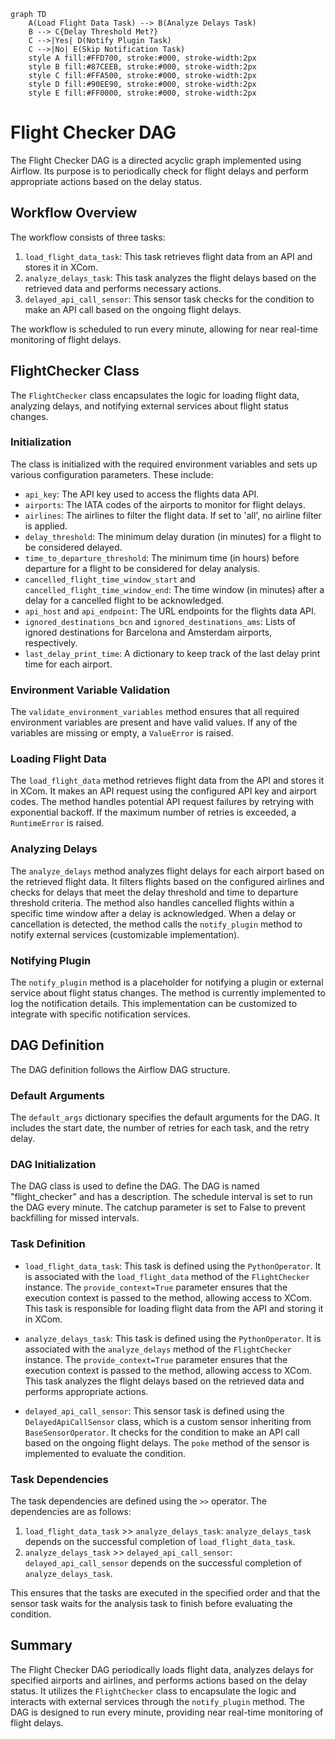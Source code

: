 ```mermaid
graph TD
    A(Load Flight Data Task) --> B(Analyze Delays Task)
    B --> C{Delay Threshold Met?}
    C -->|Yes| D(Notify Plugin Task)
    C -->|No| E(Skip Notification Task)
    style A fill:#FFD700, stroke:#000, stroke-width:2px
    style B fill:#87CEEB, stroke:#000, stroke-width:2px
    style C fill:#FFA500, stroke:#000, stroke-width:2px
    style D fill:#90EE90, stroke:#000, stroke-width:2px
    style E fill:#FF0000, stroke:#000, stroke-width:2px
```





Flight Checker DAG
==================

The Flight Checker DAG is a directed acyclic graph implemented using Airflow. Its purpose is to periodically check for flight delays and perform appropriate actions based on the delay status.

Workflow Overview
-----------------

The workflow consists of three tasks:

1.  `load_flight_data_task`: This task retrieves flight data from an API and stores it in XCom.
2.  `analyze_delays_task`: This task analyzes the flight delays based on the retrieved data and performs necessary actions.
3.  `delayed_api_call_sensor`: This sensor task checks for the condition to make an API call based on the ongoing flight delays.

The workflow is scheduled to run every minute, allowing for near real-time monitoring of flight delays.

FlightChecker Class
-------------------

The `FlightChecker` class encapsulates the logic for loading flight data, analyzing delays, and notifying external services about flight status changes.

### Initialization

The class is initialized with the required environment variables and sets up various configuration parameters. These include:

*   `api_key`: The API key used to access the flights data API.
*   `airports`: The IATA codes of the airports to monitor for flight delays.
*   `airlines`: The airlines to filter the flight data. If set to 'all', no airline filter is applied.
*   `delay_threshold`: The minimum delay duration (in minutes) for a flight to be considered delayed.
*   `time_to_departure_threshold`: The minimum time (in hours) before departure for a flight to be considered for delay analysis.
*   `cancelled_flight_time_window_start` and `cancelled_flight_time_window_end`: The time window (in minutes) after a delay for a cancelled flight to be acknowledged.
*   `api_host` and `api_endpoint`: The URL endpoints for the flights data API.
*   `ignored_destinations_bcn` and `ignored_destinations_ams`: Lists of ignored destinations for Barcelona and Amsterdam airports, respectively.
*   `last_delay_print_time`: A dictionary to keep track of the last delay print time for each airport.

### Environment Variable Validation

The `validate_environment_variables` method ensures that all required environment variables are present and have valid values. If any of the variables are missing or empty, a `ValueError` is raised.

### Loading Flight Data

The `load_flight_data` method retrieves flight data from the API and stores it in XCom. It makes an API request using the configured API key and airport codes. The method handles potential API request failures by retrying with exponential backoff. If the maximum number of retries is exceeded, a `RuntimeError` is raised.

### Analyzing Delays

The `analyze_delays` method analyzes flight delays for each airport based on the retrieved flight data. It filters flights based on the configured airlines and checks for delays that meet the delay threshold and time to departure threshold criteria. The method also handles cancelled flights within a specific time window after a delay is acknowledged. When a delay or cancellation is detected, the method calls the `notify_plugin` method to notify external services (customizable implementation).

### Notifying Plugin

The `notify_plugin` method is a placeholder for notifying a plugin or external service about flight status changes. The method is currently implemented to log the notification details. This implementation can be customized to integrate with specific notification services.

DAG Definition
--------------

The DAG definition follows the Airflow DAG structure.

### Default Arguments

The `default_args` dictionary specifies the default arguments for the DAG. It includes the start date, the number of retries for each task, and the retry delay.

### DAG Initialization

The DAG class is used to define the DAG. The DAG is named "flight\_checker" and has a description. The schedule interval is set to run the DAG every minute. The catchup parameter is set to False to prevent backfilling for missed intervals.

### Task Definition

*   `load_flight_data_task`: This task is defined using the `PythonOperator`. It is associated with the `load_flight_data` method of the `FlightChecker` instance. The `provide_context=True` parameter ensures that the execution context is passed to the method, allowing access to XCom. This task is responsible for loading flight data from the API and storing it in XCom.
    
*   `analyze_delays_task`: This task is defined using the `PythonOperator`. It is associated with the `analyze_delays` method of the `FlightChecker` instance. The `provide_context=True` parameter ensures that the execution context is passed to the method, allowing access to XCom. This task analyzes the flight delays based on the retrieved data and performs appropriate actions.
    
*   `delayed_api_call_sensor`: This sensor task is defined using the `DelayedApiCallSensor` class, which is a custom sensor inheriting from `BaseSensorOperator`. It checks for the condition to make an API call based on the ongoing flight delays. The `poke` method of the sensor is implemented to evaluate the condition.
    

### Task Dependencies

The task dependencies are defined using the `>>` operator. The dependencies are as follows:

1.  `load_flight_data_task` >> `analyze_delays_task`: `analyze_delays_task` depends on the successful completion of `load_flight_data_task`.
2.  `analyze_delays_task` >> `delayed_api_call_sensor`: `delayed_api_call_sensor` depends on the successful completion of `analyze_delays_task`.

This ensures that the tasks are executed in the specified order and that the sensor task waits for the analysis task to finish before evaluating the condition.

Summary
-------

The Flight Checker DAG periodically loads flight data, analyzes delays for specified airports and airlines, and performs actions based on the delay status. It utilizes the `FlightChecker` class to encapsulate the logic and interacts with external services through the `notify_plugin` method. The DAG is designed to run every minute, providing near real-time monitoring of flight delays.

